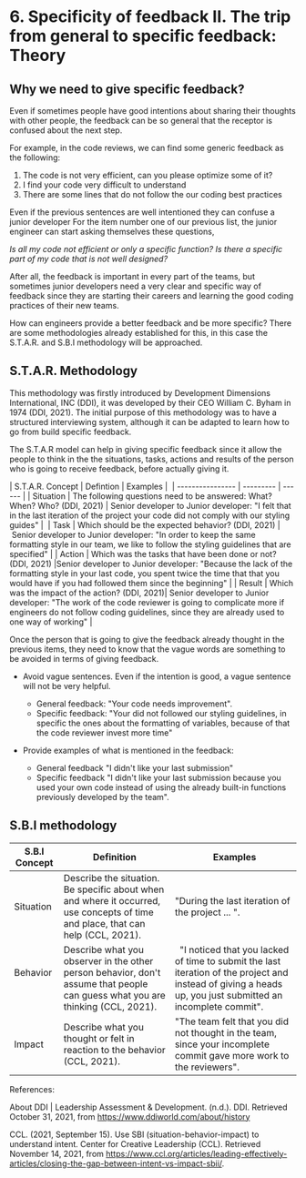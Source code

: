 # 6. Specificity of feedback II. The trip from general to specific feedback: Theory


## Why we need to give specific feedback?

Even if sometimes people have good intentions about sharing their thoughts with other people, the feedback can be so general that the receptor is confused about the next step.

For example, in the code reviews, we can find some generic feedback as the following:

1. The code is not very efficient, can you please optimize some of it?
2. I find your code very difficult to understand
3. There are some lines that do not follow the our coding best practices

Even if the previous sentences are well intentioned they can confuse a junior developer For the item number one of our previous list, the junior engineer can start asking themselves these questions,

*Is all my code not efficient or only a specific function? Is there a specific part of my code that is not well designed?*

After all, the feedback is important in every part of the teams, but sometimes junior developers need a very clear and specific way of feedback since they are starting their careers and learning the good coding practices of their new teams.

How can engineers provide a better feedback and be more specific? There are some methodologies already established for this, in this case the S.T.A.R. and S.B.I methodology will be approached.

## S.T.A.R. Methodology

This methodology was firstly introduced by Development Dimensions International, INC (DDI), it was developed by their CEO William C. Byham in 1974 (DDI, 2021). The initial purpose of this methodology was to have a structured interviewing system, although it can be adapted to learn how to go from build specific feedback.

The S.T.A.R model can help in giving specific feedback since it allow the people to think in the the situations, tasks, actions and results of the person who is going to receive feedback, before actually giving it.


| S.T.A.R. Concept | Defintion | Examples | 
| ---------------- | --------- | ------ |
| Situation        | The following questions need to be answered: What? When? Who? (DDI, 2021) | Senior developer to Junior developer: "I felt that in the last iteration of the project your code did not comply with our styling guides" | 
| Task | Which should be the expected behavior? (DDI, 2021) | Senior developer to Junior developer: "In order to keep the same formatting style in our team, we like to follow the styling guidelines that are specified" |
| Action | Which was the tasks that have been done or not? (DDI, 2021) |Senior developer to Junior developer: "Because the lack of the formatting style in your last code, you spent twice the time that that you would have if you had followed them since the beginning" |
| Result | Which was the impact of the action? (DDI, 2021)| Senior developer to Junior developer: "The work of the code reviewer is going to complicate more if engineers do not follow coding guidelines, since they are already used to one way of working" |

Once the person that is going to give the feedback already thought in the previous items, they need to know that the vague words are something to be avoided in terms of giving feedback.  

- Avoid vague sentences. Even if the intention is good, a vague sentence will not be very helpful.
  - General feedback: "Your code needs improvement".
  - Specific feedback:  "Your did not followed our styling guidelines, in specific the ones about the formatting of variables, because of that the code reviewer invest more time"

- Provide examples of what is mentioned in the feedback:
  - General feedback "I didn't like your last submission"
  - Specific feedback "I didn't like your last submission because you used your own code instead of using the already built-in functions previously developed by the team".


## S.B.I methodology

| S.B.I Concept | Definition | Examples |
| ------------- | ---------- | -------- |
| Situation | Describe the situation. Be specific about when and where it occurred, use concepts of time and place, that can help (CCL, 2021). | "During the last iteration of the project ... ". |
| Behavior  | Describe what you observer in the other person behavior, don't assume that people can guess what you are thinking (CCL, 2021). |  "I noticed that you lacked of time to submit the last iteration of the project and instead of giving a heads up, you just submitted an incomplete commit". |
| Impact | Describe what you thought or felt in reaction to the behavior (CCL, 2021). | "The team felt that you did not thought in the team, since your incomplete commit gave more work to the reviewers". |


References:


About DDI | Leadership Assessment & Development. (n.d.). DDI. Retrieved October 31, 2021, from https://www.ddiworld.com/about/history

CCL. (2021, September 15). Use SBI (situation-behavior-impact) to understand intent. Center for Creative Leadership (CCL). Retrieved November 14, 2021, from https://www.ccl.org/articles/leading-effectively-articles/closing-the-gap-between-intent-vs-impact-sbii/.
